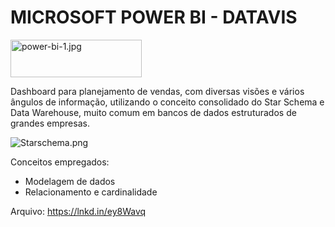 <h1> MICROSOFT POWER BI - DATAVIS</H1>

<img src="https://www.imagemhost.com.br/images/2020/09/23/power-bi-1.jpg" alt="power-bi-1.jpg" border="0" height="60" width="210"/>

Dashboard para planejamento de vendas, com diversas visões e vários ângulos de informação, utilizando o conceito consolidado do Star Schema e Data Warehouse, muito comum em bancos de dados estruturados de grandes empresas.

<img src="https://www.imagemhost.com.br/images/2020/09/23/Starschema.png" alt="Starschema.png" border="0" />

Conceitos empregados:
<ul>
<li>Modelagem de dados</li>
  <li>Relacionamento e cardinalidade</li>
</ul>

Arquivo:
https://lnkd.in/ey8Wavq
